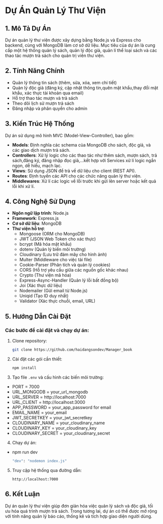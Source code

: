 # Dự Án Quản Lý Thư Viện

## 1. Mô Tả Dự Án

Dự án quản lý thư viện được xây dựng bằng Node.js và Express cho backend, cùng với MongoDB làm cơ sở dữ liệu. Mục tiêu của dự án là cung cấp một hệ thống quản lý sách, quản lý độc giả, quản lí thể loại sách và các thao tác mượn trả sách cho quản trị viên thư viện.

## 2. Tính Năng Chính

- Quản lý thông tin sách (thêm, sửa, xóa, xem chi tiết)
- Quản lý độc giả (đăng ký, cập nhật thông tin,quên mật khẩu,thay đổi mật khẩu, xác thực tài khoản qua email)
- Hỗ trợ thao tác mượn và trả sách
- Theo dõi lịch sử mượn trả sách
- Đăng nhập và phân quyền cho admin

## 3. Kiến Trúc Hệ Thống

Dự án sử dụng mô hình MVC (Model-View-Controller), bao gồm:

- **Models**: Định nghĩa các schema của MongoDB cho sách, độc giả, và các giao dịch mượn trả sách.
- **Controllers**: Xử lý logic cho các thao tác như thêm sách, mượn sách, trả sách,đăng ký, đăng nhập đọc giả,...kết hợp với Services xử lí logic ngắn ngọn, dễ hiểu, mạch lạc.
- **Views**: Sử dụng JSON để trả về dữ liệu cho client (REST API).
- **Routes**: Định tuyến các API cho các chức năng quản lý thư viện.
- **Middlewares**: Xử lí các logic về lỗi trước khi gửi lên server hoặc kết quả lỗi khi xử lí.

## 4. Công Nghệ Sử Dụng

- **Ngôn ngữ lập trình**: Node.js
- **Framework**: Express.js
- **Cơ sở dữ liệu**: MongoDB
- **Thư viện hỗ trợ**:
  - Mongoose (ORM cho MongoDB)
  - JWT (JSON Web Token cho xác thực)
  - bcrypt (Mã hóa mật khẩu)
  - dotenv (Quản lý biến môi trường)
  - Cloudinary (Lưu trữ đám mây cho hình ảnh)
  - Multer (Middleware cho việc tải file)
  - Cookie-Parser (Phân tích và quản lý cookies)
  - CORS (Hỗ trợ yêu cầu giữa các nguồn gốc khác nhau)
  - Crypto (Thư viện mã hóa)
  - Express-Async-Handler (Quản lý lỗi bất đồng bộ)
  - Joi (Xác thực dữ liệu)
  - Nodemailer (Gửi email từ Node.js)
  - Uniqid (Tạo ID duy nhất)
  - Validator (Xác thực chuỗi, email, URL)

## 5. Hướng Dẫn Cài Đặt

### Các bước để cài đặt và chạy dự án:

1. Clone repository:
   ```bash
   git clone https://github.com/haidangsondev/Manager_book
   ```
2. Cài đặt các gói cần thiết:
   ```bash
   npm install
   ```
3. Tạo file `.env` và cấu hình các biến môi trường:
- PORT = 7000
- URL_MONGODB = your_url_mongodb
- URL_SERVER = http://localhost:7000
- URL_CLIENT =  http://localhost:3000
- APP_PASSWORD = your_app_password for email 
- EMAIL_NAME = your_email
- JWT_SECRETKEY = your_jwt_secretkey
- CLOUDINARY_NAME = your_cloudinary_name
- CLOUDINARY_KEY = your_cloudinary_key
- CLOUDINARY_SECRET = your_cloudinary_secret

4. Chạy dự án:
- npm run dev
   ```bash
   "dev": "nodemon index.js"
   ```
5. Truy cập hệ thống qua đường dẫn:
   ```
   http://localhost:7000
   ```

## 6. Kết Luận

Dự án quản lý thư viện giúp đơn giản hóa việc quản lý sách và độc giả, tối ưu hóa quá trình mượn trả sách. Trong tương lai, dự án có thể được mở rộng với tính năng quản lý báo cáo, thống kê và tích hợp giao diện người dùng.
